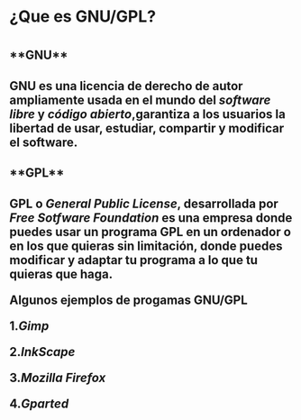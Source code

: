 <h1>¿Que es GNU/GPL?<h1>


<h2>**GNU**<h2>


**GNU** es una licencia de derecho de autor ampliamente usada en el mundo del *software libre* y *código abierto*,garantiza a los usuarios la libertad de usar, estudiar, compartir y modificar el software.


<h2>**GPL**<h2>


**GPL** o *General Public License*, desarrollada por *Free Sotfware Foundation* es una empresa donde puedes usar un programa GPL en un ordenador o en los que quieras sin limitación, donde puedes modificar y adaptar tu programa a lo que tu quieras que haga.


**Algunos ejemplos de progamas GNU/GPL**

1.*Gimp*

2.*InkScape*

3.*Mozilla Firefox*

4.*Gparted*




